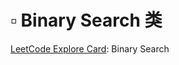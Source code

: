 # ▫ Binary Search 类

[LeetCode Explore Card](https://leetcode.com/explore/learn/card/binary-search/138/background/974/): Binary Search
